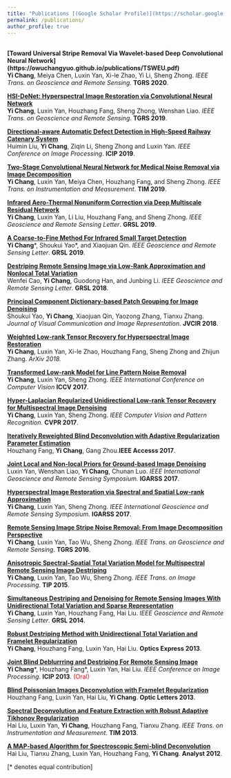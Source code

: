 ```yaml
---
title: "Publications [(Google Scholar Profile)](https://scholar.google.com.hk/citations?user=I1nZ67YAAAAJ&hl=en)"
permalink: /publications/
author_profile: true
---
```

<br>
<b>[Toward Universal Stripe Removal Via Wavelet-based Deep Convolutional Neural Network](https://owuchangyuo.github.io/publications/TSWEU.pdf)</b> <br> 
<b>Yi Chang</b>, Meiya Chen, Luxin Yan, Xi-le Zhao, Yi Li, Sheng Zhong.
<i>IEEE Trans. on Geoscience and Remote Sensing</i>. <b>TGRS 2020</b>.

<b>[HSI-DeNet: Hyperspectral Image Restoration via Convolutional Neural Network](https://owuchangyuo.github.io/publications/HSI-DeNet)</b> <br> 
<b>Yi Chang</b>, Luxin Yan, Houzhang Fang, Sheng Zhong, Wenshan Liao.
<i>IEEE Trans. on Geoscience and Remote Sensing</i>. <b>TGRS 2019</b>.

<b>[Directional-aware Automatic Defect Detection in High-Speed Railway Catenary System](https://owuchangyuo.github.io/publications/D3)</b> <br> 
Huimin Liu, <b>Yi Chang</b>, Ziqin Li, Sheng Zhong and Luxin Yan.
<i>IEEE Conference on Image Processing</i>. <b>ICIP 2019</b>.

<b>[Two-Stage Convolutional Neural Network for Medical Noise Removal via Image Decomposition](https://owuchangyuo.github.io/publications/MetaIRL)</b> <br> 
<b>Yi Chang</b>, Luxin Yan, Meiya Chen, Houzhang Fang, and Sheng Zhong.
<i>IEEE Trans. on Instrumentation and Measurement</i>. <b>TIM 2019</b>.

<b>[Infrared Aero-Thermal Nonuniform Correction via Deep Multiscale Residual Network](https://owuchangyuo.github.io/publications/DMRN)</b> <br> 
<b>Yi Chang</b>, Luxin Yan, Li Liu, Houzhang Fang, and Sheng Zhong.
<i>IEEE Geoscience and Remote Sensing Letter</i>. <b>GRSL 2019</b>. 

<b>[A Coarse-to-Fine Method For Infrared Small Target Detection](https://owuchangyuo.github.io/publications/CTF)</b> <br>
<b>Yi Chang</b>\*, Shoukui Yao\*, and Xiaojuan Qin.
<i>IEEE Geoscience and Remote Sensing Letter</i>. <b>GRSL 2019</b>.

<b>[Destriping Remote Sensing Image via Low-Rank Approximation and Nonlocal Total Variation](https://owuchangyuo.github.io/publications/LRNTV)</b> <br>
Wenfei Cao, <b>Yi Chang</b>, Guodong Han, and Junbing Li. 
<i>IEEE Geoscience and Remote Sensing Letter</i>. <b>GRSL 2018</b>.

<b>[Principal Component Dictionary-based Patch Grouping for Image Denoising](https://owuchangyuo.github.io/publications/PCD)</b><br>
Shoukui Yao, <b>Yi Chang</b>, Xiaojuan Qin, Yaozong Zhang, Tianxu Zhang.
<i>Journal of Visual Communication and Image Representation.</i> <b>JVCIR 2018</b>.

<b>[Weighted Low-rank Tensor Recovery for Hyperspectral Image Restoration](https://owuchangyuo.github.io/publications/GanGradient)</b> <br>
<b>Yi Chang</b>, Luxin Yan, Xi-le Zhao, Houzhang Fang, Sheng Zhong and Zhijun Zhang.
<i>ArXiv 2018.</i>

<b>[Transformed Low-rank Model for Line Pattern Noise Removal](https://owuchangyuo.github.io/publications/TLR)</b><br>
<b>Yi Chang</b>, Luxin Yan, Sheng Zhong. <i>IEEE International Conference on Computer Vision</i> <b>ICCV 2017</b>.

<b>[Hyper-Laplacian Regularized Unidirectional Low-rank Tensor Recovery for Multispectral Image Denoising](https://owuchangyuo.github.io/publications/LLRT)</b><br>
<b>Yi Chang</b>, Luxin Yan, Sheng Zhong. <i>IEEE Computer Vision and Pattern Recognition.</i> <b>CVPR 2017</b>.

<b>[Iteratively Reweighted Blind Deconvolution with Adaptive Regularization Parameter Estimation](https://owuchangyuo.github.io/publications/IRBD)</b><br>
Houzhang Fang, <b>Yi Chang</b>, Gang Zhou.<b>IEEE Accesss 2017</b>.

<b>[Joint Local and Non-local Priors for Ground-based Image Denoising](https://owuchangyuo.github.io/publications/JLNP)</b><br>
Luxin Yan, Wenshan Liao, <b>Yi Chang</b>, Chunan Luo.
<i>IEEE International Geoscience and Remote Sensing Symposium.</i> <b>IGARSS 2017</b>. 

<b>[Hyperspectral Image Restoration via Spectral and Spatial Low-rank Approximation](https://owuchangyuo.github.io/publications/SSLRA)</b><br>
<b>Yi Chang</b>, Luxin Yan, Sheng Zhong. <i>IEEE International Geoscience and Remote Sensing Symposium.</i> <b>IGARSS 2017</b>. 

<b>[Remote Sensing Image Stripe Noise Removal: From Image Decomposition Perspective](https://owuchangyuo.github.io/publications/LRSID)</b> <br>
<b>Yi Chang</b>, Luxin Yan, Tao Wu, Sheng Zhong.
<i>IEEE Trans. on Geoscience and Remote Sensing</i>. <b>TGRS 2016</b>.

<b>[Anisotropic Spectral-Spatial Total Variation Model for Multispectral Remote Sensing Image Destriping](https://owuchangyuo.github.io/publications/ASSTV)</b> <br>
<b>Yi Chang</b>, Luxin Yan, Tao Wu, Sheng Zhong.
<i>IEEE Trans. on Image Processing</i>. <b>TIP 2015</b>.

<b>[Simultaneous Destriping and Denoising for Remote Sensing Images With Unidirectional Total Variation and Sparse Representation](https://owuchangyuo.github.io/publications/UTVSR)</b> <br> 
<b>Yi Chang</b>, Luxin Yan, Houzhang Fang, Hai Liu.
<i>IEEE Geoscience and Remote Sensing Letter</i>. <b>GRSL 2014</b>. 

<b>[Robust Destriping Method with Unidirectional Total Variation and Framelet Regularization](https://owuchangyuo.github.io/publications/UTVFR)</b><br>
<b>Yi Chang</b>, Houzhang Fang, Luxin Yan, Hai Liu. <b>Optics Express 2013</b>. 

<b>[Joint Blind Deblurrring and Destriping For Remote Sensing Image](https://owuchangyuo.github.io/publications/JBDD)</b> <br>
<b>Yi Chang</b>\*, Houzhang Fang\*, Luxin Yan, Hai Liu.
<i>IEEE Conference on Image Processing</i>. <b>ICIP 2013</b>. <span style="color:red">(Oral)</span>

<b>[Blind Poissonian Images Deconvolution with Framelet Regularization](https://owuchangyuo.github.io/publications/BIDFR)</b> <br>
Houzhang Fang, Luxin Yan, Hai Liu, <b>Yi Chang</b>. <b>Optic Letters 2013</b>.

<b>[Spectral Deconvolution and Feature Extraction with Robust Adaptive Tikhonov Regularization](https://owuchangyuo.github.io/publications/RATR)</b> <br> 
Hai Liu, Luxin Yan, <b>Yi Chang</b>, Houzhang Fang, Tianxu Zhang.
<i>IEEE Trans. on Instrumentation and Measurement</i>. <b>TIM 2013</b>. 

<b>[A MAP-based Algorithm for Spectroscopic Semi-blind Deconvolution](https://owuchangyuo.github.io/publications/SSD)</b> <br> 
Hai Liu, Tianxu Zhang, Luxin Yan, Houzhang Fang, <b>Yi Chang</b>. <b>Analyst 2012</b>. 


[\* denotes equal contribution]
